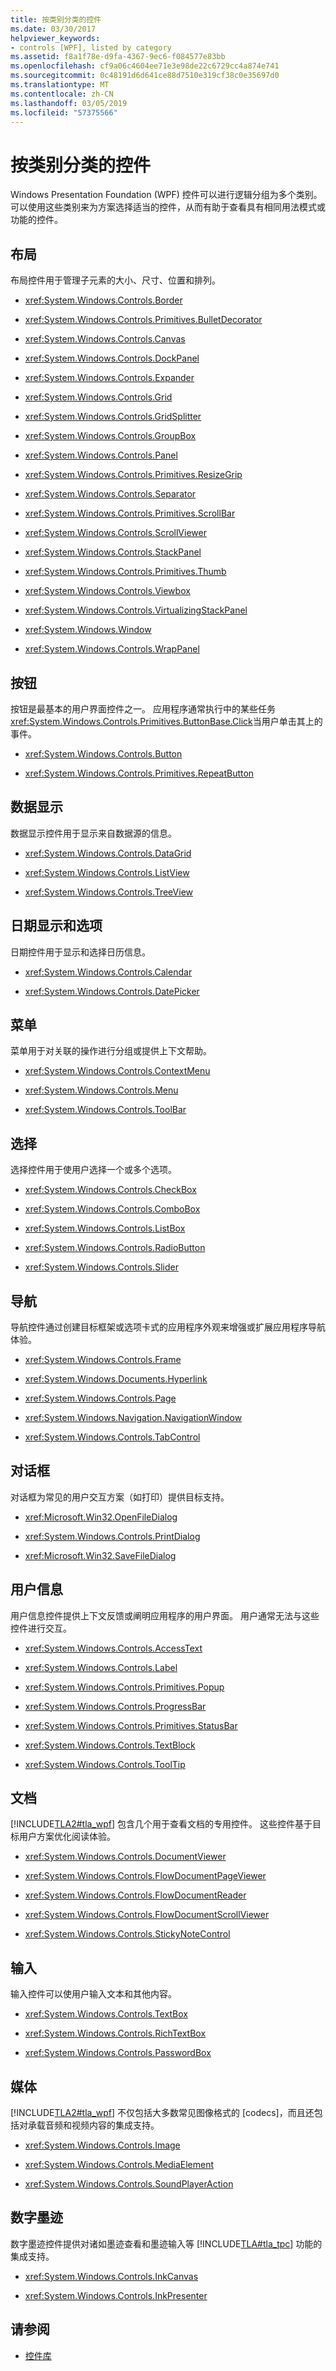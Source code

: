 ```yaml
---
title: 按类别分类的控件
ms.date: 03/30/2017
helpviewer_keywords:
- controls [WPF], listed by category
ms.assetid: f8a1f78e-d9fa-4367-9ec6-f084577e83bb
ms.openlocfilehash: cf9a06c4604ee71e3e98de22c6729cc4a874e741
ms.sourcegitcommit: 0c48191d6d641ce88d7510e319cf38c0e35697d0
ms.translationtype: MT
ms.contentlocale: zh-CN
ms.lasthandoff: 03/05/2019
ms.locfileid: "57375566"
---
```

# <a name="controls-by-category"></a>按类别分类的控件
Windows Presentation Foundation (WPF) 控件可以进行逻辑分组为多个类别。 可以使用这些类别来为方案选择适当的控件，从而有助于查看具有相同用法模式或功能的控件。  
  
## <a name="layout"></a>布局  
 布局控件用于管理子元素的大小、尺寸、位置和排列。  
  
-   <xref:System.Windows.Controls.Border>  
  
-   <xref:System.Windows.Controls.Primitives.BulletDecorator>  
  
-   <xref:System.Windows.Controls.Canvas>  
  
-   <xref:System.Windows.Controls.DockPanel>  
  
-   <xref:System.Windows.Controls.Expander>  
  
-   <xref:System.Windows.Controls.Grid>  
  
-   <xref:System.Windows.Controls.GridSplitter>  
  
-   <xref:System.Windows.Controls.GroupBox>  
  
-   <xref:System.Windows.Controls.Panel>  
  
-   <xref:System.Windows.Controls.Primitives.ResizeGrip>  
  
-   <xref:System.Windows.Controls.Separator>  
  
-   <xref:System.Windows.Controls.Primitives.ScrollBar>  
  
-   <xref:System.Windows.Controls.ScrollViewer>  
  
-   <xref:System.Windows.Controls.StackPanel>  
  
-   <xref:System.Windows.Controls.Primitives.Thumb>  
  
-   <xref:System.Windows.Controls.Viewbox>  
  
-   <xref:System.Windows.Controls.VirtualizingStackPanel>  
  
-   <xref:System.Windows.Window>  
  
-   <xref:System.Windows.Controls.WrapPanel>  
  
## <a name="buttons"></a>按钮  
 按钮是最基本的用户界面控件之一。 应用程序通常执行中的某些任务<xref:System.Windows.Controls.Primitives.ButtonBase.Click>当用户单击其上的事件。  
  
-   <xref:System.Windows.Controls.Button>  
  
-   <xref:System.Windows.Controls.Primitives.RepeatButton>  
  
## <a name="data-display"></a>数据显示  
 数据显示控件用于显示来自数据源的信息。  
  
-   <xref:System.Windows.Controls.DataGrid>  
  
-   <xref:System.Windows.Controls.ListView>  
  
-   <xref:System.Windows.Controls.TreeView>  
  
## <a name="date-display-and-selection"></a>日期显示和选项  
 日期控件用于显示和选择日历信息。  
  
-   <xref:System.Windows.Controls.Calendar>  
  
-   <xref:System.Windows.Controls.DatePicker>  
  
## <a name="menus"></a>菜单  
 菜单用于对关联的操作进行分组或提供上下文帮助。  
  
-   <xref:System.Windows.Controls.ContextMenu>  
  
-   <xref:System.Windows.Controls.Menu>  
  
-   <xref:System.Windows.Controls.ToolBar>  
  
## <a name="selection"></a>选择  
 选择控件用于使用户选择一个或多个选项。  
  
-   <xref:System.Windows.Controls.CheckBox>  
  
-   <xref:System.Windows.Controls.ComboBox>  
  
-   <xref:System.Windows.Controls.ListBox>  
  
-   <xref:System.Windows.Controls.RadioButton>  
  
-   <xref:System.Windows.Controls.Slider>  
  
## <a name="navigation"></a>导航  
 导航控件通过创建目标框架或选项卡式的应用程序外观来增强或扩展应用程序导航体验。  
  
-   <xref:System.Windows.Controls.Frame>  
  
-   <xref:System.Windows.Documents.Hyperlink>  
  
-   <xref:System.Windows.Controls.Page>  
  
-   <xref:System.Windows.Navigation.NavigationWindow>  
  
-   <xref:System.Windows.Controls.TabControl>  
  
## <a name="dialog-boxes"></a>对话框  
 对话框为常见的用户交互方案（如打印）提供目标支持。  
  
-   <xref:Microsoft.Win32.OpenFileDialog>  
  
-   <xref:System.Windows.Controls.PrintDialog>  
  
-   <xref:Microsoft.Win32.SaveFileDialog>  
  
## <a name="user-information"></a>用户信息  
 用户信息控件提供上下文反馈或阐明应用程序的用户界面。 用户通常无法与这些控件进行交互。  
  
-   <xref:System.Windows.Controls.AccessText>  
  
-   <xref:System.Windows.Controls.Label>  
  
-   <xref:System.Windows.Controls.Primitives.Popup>  
  
-   <xref:System.Windows.Controls.ProgressBar>  
  
-   <xref:System.Windows.Controls.Primitives.StatusBar>  
  
-   <xref:System.Windows.Controls.TextBlock>  
  
-   <xref:System.Windows.Controls.ToolTip>  
  
## <a name="documents"></a>文档  
 [!INCLUDE[TLA2#tla_wpf](../../../../includes/tla2sharptla-wpf-md.md)] 包含几个用于查看文档的专用控件。 这些控件基于目标用户方案优化阅读体验。  
  
-   <xref:System.Windows.Controls.DocumentViewer>  
  
-   <xref:System.Windows.Controls.FlowDocumentPageViewer>  
  
-   <xref:System.Windows.Controls.FlowDocumentReader>  
  
-   <xref:System.Windows.Controls.FlowDocumentScrollViewer>  
  
-   <xref:System.Windows.Controls.StickyNoteControl>  
  
## <a name="input"></a>输入  
 输入控件可以使用户输入文本和其他内容。  
  
-   <xref:System.Windows.Controls.TextBox>  
  
-   <xref:System.Windows.Controls.RichTextBox>  
  
-   <xref:System.Windows.Controls.PasswordBox>  
  
## <a name="media"></a>媒体  
 [!INCLUDE[TLA2#tla_wpf](../../../../includes/tla2sharptla-wpf-md.md)] 不仅包括大多数常见图像格式的 [codecs]，而且还包括对承载音频和视频内容的集成支持。  
  
-   <xref:System.Windows.Controls.Image>  
  
-   <xref:System.Windows.Controls.MediaElement>  
  
-   <xref:System.Windows.Controls.SoundPlayerAction>  
  
## <a name="digital-ink"></a>数字墨迹  
 数字墨迹控件提供对诸如墨迹查看和墨迹输入等 [!INCLUDE[TLA#tla_tpc](../../../../includes/tlasharptla-tpc-md.md)] 功能的集成支持。  
  
-   <xref:System.Windows.Controls.InkCanvas>  
  
-   <xref:System.Windows.Controls.InkPresenter>  
  
## <a name="see-also"></a>请参阅
- [控件库](control-library.md)
